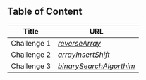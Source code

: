 ## Table of Content

| Title | URL |
| -------- | -----------|
| Challenge 1 | *[reverseArray](./Challenge1/README.md)*
|Challenge 2 | *[arrayInsertShift](./Challenge2/README.md)* |
|Challenge 3 | *[binarySearchAlgorthim](./Challenge3/README.md)* |